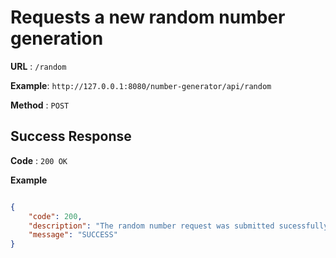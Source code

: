 # Requests a new random number generation

 

**URL** : `/random`

**Example**: `http://127.0.0.1:8080/number-generator/api/random`

**Method** : `POST`

## Success Response

**Code** : `200 OK`

 

**Example**

````json

{
    "code": 200,
    "description": "The random number request was submitted sucessfully",
    "message": "SUCCESS"
}

````

